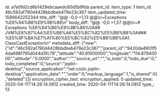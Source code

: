 id: a7a0fd2cd6b1429ebcaaedc60d5b9fda
parent_id: 
item_type: 1
item_id: 46c592af790d4428bbdbeb479e23c367
item_updated_time: 1586642252344
title_diff: "@@ -0,0 +1,13 @@\n+Exceptions %E6%94%B6%E9%9B%86\n"
body_diff: "@@ -0,0 +1,57 @@\n+# Exceptions %E6%94%B6%E9%9B%86%0A## JVM%E8%87%AA%E5%B8%A6%E5%BC%82%E5%B8%B8%0A### %E5%9F%BA%E7%A1%80%E5%BC%82%E5%B8%B8%0A1. ClassCastException\n"
metadata_diff: {"new":{"id":"46c592af790d4428bbdbeb479e23c367","parent_id":"9420da4901f54da698f795d044d3fc78","latitude":"40.81000000","longitude":"114.87940000","altitude":"0.0000","author":"","source_url":"","is_todo":0,"todo_due":0,"todo_completed":0,"source":"joplin-desktop","source_application":"net.cozic.joplin-desktop","application_data":"","order":0,"markup_language":1,"is_shared":0},"deleted":[]}
encryption_cipher_text: 
encryption_applied: 0
updated_time: 2020-04-11T14:26:14.081Z
created_time: 2020-04-11T14:26:14.081Z
type_: 13